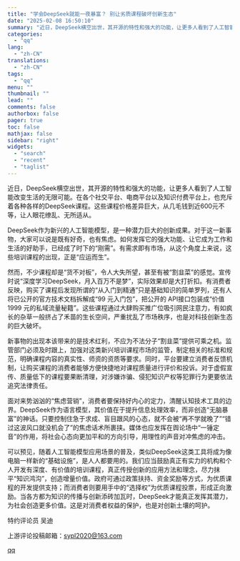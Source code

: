 ```yaml
---
title: "学会DeepSeek就能一夜暴富？ 别让劣质课程破坏创新生态"
date: "2025-02-08 16:50:10"
summary: "近日，DeepSeek横空出世，其开源的特性和强大的功能，让更多人看到了人工智能改变生活的无限可能。..."
categories:
  - "qq"
lang:
  - "zh-CN"
translations:
  - "zh-CN"
tags:
  - "qq"
menu: ""
thumbnail: ""
lead: ""
comments: false
authorbox: false
pager: true
toc: false
mathjax: false
sidebar: "right"
widgets:
  - "search"
  - "recent"
  - "taglist"
---
```


近日，DeepSeek横空出世，其开源的特性和强大的功能，让更多人看到了人工智能改变生活的无限可能。在各个社交平台、电商平台以及知识付费平台上，也充斥着各种各样的DeepSeek课程。这些课程价格差异巨大，从几毛钱到近600元不等，让人眼花缭乱、无所适从。

DeepSeek作为新兴的人工智能模型，是一种潜力巨大的创新成果。对于这一新事物，大家可以说是既有好奇，也有焦虑。如何发挥它的强大功能、让它成为工作和生活的好助手，已经成了时下的“刚需”。有需求即有市场，从这个角度上来说，这些培训课程的出现，正是“应运而生”。

然而，不少课程却是“货不对板”，令人大失所望，甚至有被“割韭菜”的感觉。宣传时说“深度学习DeepSeek，月入百万不是梦”，实际效果却是大打折扣。有消费者反映，购买了课程后发现所谓的“从入门到精通”只是基础知识的简单罗列，还有人将已公开的官方技术文档拆解成“99 元入门包”，把公开的 API接口包装成“价值 1999 元的私域流量秘籍”。这些课程通过大肆购买推广位吸引网民注意力，有如疯长的杂草一般挤占了禾苗的生长空间，严重扰乱了市场秩序，也是对科技创新生态的巨大破坏。

新事物的出现本该带来的是技术红利，不应为不法分子“割韭菜”提供可乘之机。监管部门必须及时跟上，加强对这类新兴培训课程市场的监管，制定相关的标准和规范，明确课程内容的真实性、师资的资质等要求。同时，平台要建立消费者反馈机制，让购买课程的消费者能够方便快捷地对课程质量进行评价和投诉。对于虚假宣传、质量低下的课程要果断清理，对涉嫌诈骗、侵犯知识产权等犯罪行为更要依法追究法律责任。

面对来势汹汹的“焦虑营销”，消费者要保持好内心的定力，清醒认知技术工具的边界。DeepSeek作为语言模型，其价值在于提升信息处理效率，而非创造“无脑暴富”的神话。只要控制住急于求成、盲目跟风的心态，就不会被“再不学就晚了”“错过这波风口就没机会了”的焦虑话术所裹挟。媒体也应发挥在舆论场中“一锤定音”的作用，将社会心态向更加平和的方向引导，用理性的声音对冲焦虑的冲击。

可以预见，随着人工智能模型应用场景的普及，类似DeepSeek这类工具将成为像电脑一样新的“基础设施”，是人人都要用的。我们应当鼓励真正有实力的机构和个人开发有深度、有价值的培训课程，真正传授创新的应用方法和理念，尽力抹平“知识鸿沟”，创造增量价值。政府可通过政策扶持、资金奖励等方式，为优质课程的开发提供支持；而消费者则要用手中的“选择权”为优质课程投票，形成正向激励。当各方都为知识的传播与创新添砖加瓦时，DeepSeek才能真正发挥其潜力，为社会创造更多价值。这是对消费者权益的保护，也是对创新土壤的呵护。

特约评论员 吴迪

上游评论投稿邮箱：sypl2020@163.com

[qq](https://new.qq.com/rain/a/20250208A05YZ400)
